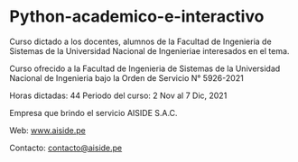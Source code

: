 # Python-academico-e-interactivo

Curso dictado a los docentes, alumnos de la Facultad de Ingenieria de Sistemas de la Universidad Nacional de Ingenieriae interesados en el tema.

Curso ofrecido a la Facultad de Ingenieria de Sistemas de la Universidad Nacional de Ingenieria bajo la Orden de Servicio N° 5926-2021

Horas dictadas: 44
Periodo del curso: 2 Nov al 7 Dic, 2021

Empresa que brindo el servicio AISIDE S.A.C.

Web: www.aiside.pe

Contacto: contacto@aiside.pe
